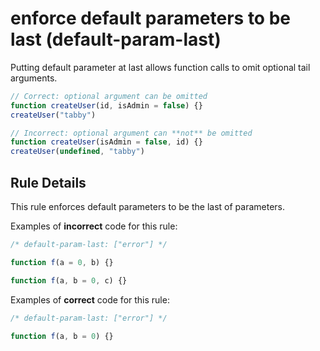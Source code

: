 # enforce default parameters to be last (default-param-last)

Putting default parameter at last allows function calls to omit optional tail arguments.

```js
// Correct: optional argument can be omitted
function createUser(id, isAdmin = false) {}
createUser("tabby")

// Incorrect: optional argument can **not** be omitted
function createUser(isAdmin = false, id) {}
createUser(undefined, "tabby")
```

## Rule Details

This rule enforces default parameters to be the last of parameters.

Examples of **incorrect** code for this rule:

```js
/* default-param-last: ["error"] */

function f(a = 0, b) {}

function f(a, b = 0, c) {}
```

Examples of **correct** code for this rule:

```js
/* default-param-last: ["error"] */

function f(a, b = 0) {}
```
